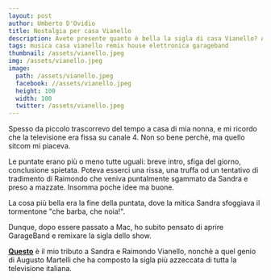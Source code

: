 ```yaml
---
layout: post
author: Umberto D'Ovidio
title: Nostalgia per casa Vianello
description: Avete presente quanto è bella la sigla di casa Vianello? Avreste mai pensato che potrebbe diventare ancora più bella se remixata a dovere?
tags: musica casa vianello remix house elettronica garageband
thumbnail: /assets/vianello.jpeg
img: /assets/vianello.jpeg
image:
  path: /assets/vianello.jpeg
  facebook: //assets/vianello.jpeg
  height: 100
  width: 100
  twitter: /assets/vianello.jpeg
---
```

Spesso da piccolo trascorrevo del tempo a casa di mia nonna, e mi ricordo che la televisione era fissa su canale 4. Non so bene perchè, ma quello sitcom mi piaceva.
<!-- more -->
Le puntate erano più o meno tutte uguali: breve intro, sfiga del giorno, conclusione spietata. Poteva esserci una rissa, una truffa od un tentativo di tradimento di Raimondo che veniva puntalmente sgammato da Sandra e preso a mazzate.  Insomma poche idee ma buone.

La cosa più bella era la fine della puntata, dove la mitica Sandra sfoggiava il tormentone "che barba, che noia!".

Dunque, dopo essere passato a Mac, ho subito pensato di aprire GarageBand e remixare la sigla dello show.

**[Questo](https://soundcloud.com/synapticcollision/che-barba-che-noia)** è il mio tributo a Sandra e Raimondo Vianello, nonchè a quel genio di Augusto Martelli che ha composto la sigla più azzeccata di tutta la televisione italiana.
